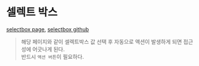 # 셀렉트 박스  
<a href="http://smilesol85.github.io/dev/selectbox/selectbox.html">selectbox page</a>, <a href="https://github.com/smilesol85/smilesol85.github.com/tree/master/dev/selectbox">selectbox github</a>  

> 해당 페이지와 같이 셀렉트박스 값 선택 후 자동으로 액션이 발생하게 되면 접근성에 어긋나게 된다.  
> 반드시 `액션 버튼`이 필요하다.  